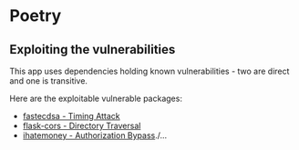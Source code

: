 # Poetry
## Exploiting the vulnerabilities
This app uses dependencies holding known vulnerabilities - two are direct and one is transitive.

Here are the exploitable vulnerable packages: 
- [fastecdsa - Timing Attack](https://snyk.io/vuln/SNYK-PYTHON-FASTECDSA-511943)
- [flask-cors - Directory Traversal](https://snyk.io/vuln/SNYK-PYTHON-FLASKCORS-608972)
- [ihatemoney - Authorization Bypass](https://snyk.io/vuln/SNYK-PYTHON-IHATEMONEY-595715)./...